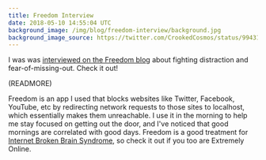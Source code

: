 ```yaml
---
title: Freedom Interview
date: 2018-05-10 14:55:04 UTC
background_image: /img/blog/freedom-interview/background.jpg
background_image_source: https://twitter.com/CrookedCosmos/status/994318611828367360
---
```


I was was [interviewed on the Freedom blog][interview] about fighting distraction and fear-of-missing-out. Check it out!

(READMORE)

Freedom is an app I used that blocks websites like Twitter, Facebook, YouTube, etc by redirecting network requests to those sites to localhost, which essentially makes them unreachable. I use it in the morning to help me stay focused on getting out the door, and I've noticed that good mornings are correlated with good days. Freedom is a good treatment for [Internet Broken Brain Syndrome][IBB], so check it out if you too are Extremely Online.

[interview]: https://freedom.to/blog/ios-developer-ash-furrow-on-fighting-distraction-and-forgetting-fomo/
[Freedom]: https://freedom.to
[IBB]: https://www.esquire.com/news-politics/a19505007/internet-broken-brain/
